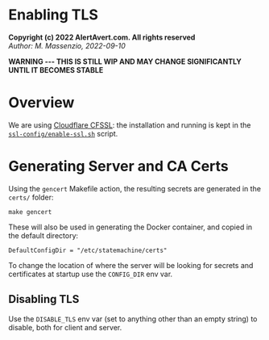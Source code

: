 # Enabling TLS

**Copyright (c) 2022 AlertAvert.com. All rights reserved**<br>
*Author: M. Massenzio, 2022-09-10*

**WARNING --- THIS IS STILL WIP AND MAY CHANGE SIGNIFICANTLY UNTIL IT BECOMES STABLE**


# Overview

We are using [Cloudflare CFSSL](https://github.com/cloudflare/cfssl): 
the installation and running is kept in the [`ssl-config/enable-ssl.sh`](ssl/enable-ssl.sh) script.

# Generating Server and CA Certs

Using the `gencert` Makefile action, the resulting secrets are generated in the `certs/` folder:

    make gencert

These will also be used in generating the Docker container, and copied in the default directory:

```golang
DefaultConfigDir = "/etc/statemachine/certs"
```

To change the location of where the server will be looking for secrets and certificates at startup use the `CONFIG_DIR` env var.

## Disabling TLS

Use the `DISABLE_TLS` env var (set to anything other than an empty string) to disable, both for client and server.

